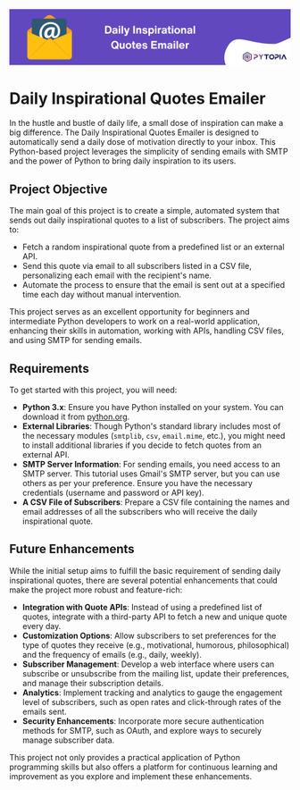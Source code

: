 <img src="./images/banner.png" width="800">

# Daily Inspirational Quotes Emailer

In the hustle and bustle of daily life, a small dose of inspiration can make a big difference. The Daily Inspirational Quotes Emailer is designed to automatically send a daily dose of motivation directly to your inbox. This Python-based project leverages the simplicity of sending emails with SMTP and the power of Python to bring daily inspiration to its users.

## Project Objective

The main goal of this project is to create a simple, automated system that sends out daily inspirational quotes to a list of subscribers. The project aims to:
- Fetch a random inspirational quote from a predefined list or an external API.
- Send this quote via email to all subscribers listed in a CSV file, personalizing each email with the recipient's name.
- Automate the process to ensure that the email is sent out at a specified time each day without manual intervention.

This project serves as an excellent opportunity for beginners and intermediate Python developers to work on a real-world application, enhancing their skills in automation, working with APIs, handling CSV files, and using SMTP for sending emails.

## Requirements

To get started with this project, you will need:
- **Python 3.x**: Ensure you have Python installed on your system. You can download it from [python.org](https://www.python.org/downloads/).
- **External Libraries**: Though Python's standard library includes most of the necessary modules (`smtplib`, `csv`, `email.mime`, etc.), you might need to install additional libraries if you decide to fetch quotes from an external API.
- **SMTP Server Information**: For sending emails, you need access to an SMTP server. This tutorial uses Gmail's SMTP server, but you can use others as per your preference. Ensure you have the necessary credentials (username and password or API key).
- **A CSV File of Subscribers**: Prepare a CSV file containing the names and email addresses of all the subscribers who will receive the daily inspirational quote.

## Future Enhancements

While the initial setup aims to fulfill the basic requirement of sending daily inspirational quotes, there are several potential enhancements that could make the project more robust and feature-rich:

- **Integration with Quote APIs**: Instead of using a predefined list of quotes, integrate with a third-party API to fetch a new and unique quote every day.
- **Customization Options**: Allow subscribers to set preferences for the type of quotes they receive (e.g., motivational, humorous, philosophical) and the frequency of emails (e.g., daily, weekly).
- **Subscriber Management**: Develop a web interface where users can subscribe or unsubscribe from the mailing list, update their preferences, and manage their subscription details.
- **Analytics**: Implement tracking and analytics to gauge the engagement level of subscribers, such as open rates and click-through rates of the emails sent.
- **Security Enhancements**: Incorporate more secure authentication methods for SMTP, such as OAuth, and explore ways to securely manage subscriber data.

This project not only provides a practical application of Python programming skills but also offers a platform for continuous learning and improvement as you explore and implement these enhancements.
